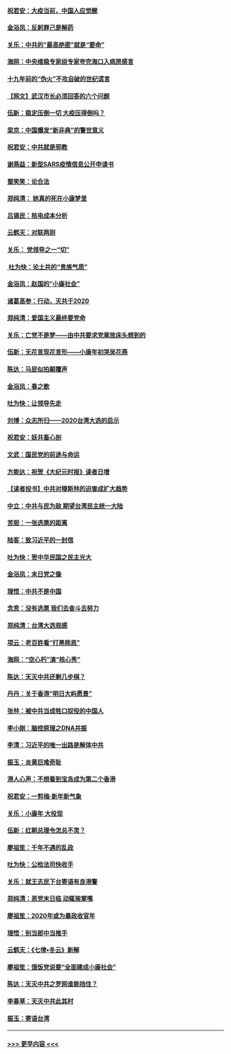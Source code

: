 #### [祝君安：大疫当前，中国人应觉醒](../pages/nsc993/n11821946.md?t=01270131) 
#### [金浴凤：反躬罪己是解药](../pages/nsc993/n11820280.md?t=01270131) 
#### [关乐：中共的“最高绝密”就是“要命”](../pages/nsc993/n11816946.md?t=01270131) 
#### [海网：中央维稳专家组专家夸完海口入病房感言](../pages/nsc993/n11815138.md?t=01270131) 
#### [十九年前的“伪火”不攻自破的世纪谎言](../pages/nsc993/n11813238.md?t=01270131) 
#### [【网文】武汉市长必须回答的六个问题](../pages/nsc993/n11813848.md?t=01270131) 
#### [伍新：稳定压倒一切 大疫压得倒吗？](../pages/nsc993/n11812634.md?t=01270131) 
#### [梁京：中国爆发“新非典”的警世意义](../pages/nsc993/n11812554.md?t=01270131) 
#### [祝君安：中共就是邪教](../pages/nsc993/n11812431.md?t=01270131) 
#### [谢燕益：新型SARS疫情信息公开申请书](../pages/nsc993/n11808840.md?t=01270131) 
#### [蜀笑笑：论合法](../pages/nsc993/n11808064.md?t=01270131) 
#### [郑纯清： 她真的死在小康梦里](../pages/nsc993/n11806623.md?t=01270131) 
#### [吕锡民：核电成本分析](../pages/nsc993/n11806284.md?t=01270131) 
#### [云鹤天：对联两则](../pages/nsc993/n11805957.md?t=01270131) 
#### [关乐： 党领导之一“切”](../pages/nsc993/n11804505.md?t=01270131) 
#### [ 吐为快：论土共的“贵族气质”](../pages/nsc993/n11804490.md?t=01270131) 
#### [金浴凤：赵国的“小康社会”](../pages/nsc993/n11804452.md?t=01270131) 
#### [诸葛高参：行动，灭共于2020](../pages/nsc993/n11804120.md?t=01270131) 
#### [郑纯清：爱国主义最终要党命](../pages/nsc993/n11802197.md?t=01270131) 
#### [关乐：亡党不是梦——由中共要求党章放床头想到的](../pages/nsc993/n11802156.md?t=01270131) 
#### [伍新：无花言现花言形——小康年初哭吴花燕](../pages/nsc993/n11800044.md?t=01270131) 
#### [陈达：马屁似拍颠覆声](../pages/nsc993/n11800010.md?t=01270131) 
#### [金浴凤：春之歌](../pages/nsc993/n11797687.md?t=01270131) 
#### [吐为快：让领导先走](../pages/nsc993/n11797512.md?t=01270131) 
#### [刘博：众志所归——2020台湾大选的启示](../pages/nsc993/n11796878.md?t=01270131) 
#### [祝君安：妖共畜心剖](../pages/nsc993/n11794273.md?t=01270131) 
#### [文武：国民党的前途与命运](../pages/nsc993/n11794198.md?t=01270131) 
#### [方能达：祝贺《大纪元时报》读者日增](../pages/nsc993/n11793807.md?t=01270131) 
#### [【读者投书】中共对穆斯林的迫害成扩大趋势](../pages/nsc993/n11791371.md?t=01270131) 
#### [中立：中共与民为敌 期望台湾民主统一大陆](../pages/nsc993/n11790392.md?t=01270131) 
#### [苦胆：一张选票的距离](../pages/nsc993/n11788914.md?t=01270131) 
#### [陆客：致习近平的一封信](../pages/nsc993/n11788867.md?t=01270131) 
#### [吐为快：贺中华民国之民主光大](../pages/nsc993/n11788618.md?t=01270131) 
#### [金浴凤：末日党之像](../pages/nsc993/n11787475.md?t=01270131) 
#### [理悟：中共不是中国](../pages/nsc993/n11787463.md?t=01270131) 
#### [念贲：没有选票  我们去奋斗去努力](../pages/nsc993/n11787398.md?t=01270131) 
#### [郑纯清：台湾大选观感](../pages/nsc993/n11786210.md?t=01270131) 
#### [项云：老百姓看“打黑除恶”](../pages/nsc993/n11785398.md?t=01270131) 
#### [海网：“空心朽”演“核心秀”](../pages/nsc993/n11783874.md?t=01270131) 
#### [陈达：天灭中共还剩几步棋？](../pages/nsc993/n11783719.md?t=01270131) 
#### [丹丹：关于香港“明日大屿愿景”](../pages/nsc993/n11783273.md?t=01270131) 
#### [张林：被中共当成牲口奴役的中国人](../pages/nsc993/n11782397.md?t=01270131) 
#### [李小刚：脑控原理之DNA共振](../pages/nsc993/n11780962.md?t=01270131) 
#### [李清：习近平的唯一出路是解体中共](../pages/nsc993/n11780866.md?t=01270131) 
#### [振玉：炎黄巨难奇耻](../pages/nsc993/n11779632.md?t=01270131) 
#### [港人心声：不想看到宝岛成为第二个香港](../pages/nsc993/n11778817.md?t=01270131) 
#### [祝君安：一剪梅‧新年新气象](../pages/nsc993/n11776340.md?t=01270131) 
#### [关乐：小康年 大役现](../pages/nsc993/n11774213.md?t=01270131) 
#### [伍新：红朝总理令怎总不灵？](../pages/nsc993/n11770813.md?t=01270131) 
#### [廖祖笙：千年不遇的乱政](../pages/nsc993/n11770373.md?t=01270131) 
#### [吐为快：公检法司快收手](../pages/nsc993/n11770359.md?t=01270131) 
#### [关乐：就王志民下台寄语有良港警](../pages/nsc993/n11769903.md?t=01270131) 
#### [郑纯清：恶党末日临 动辄挨掌嘴](../pages/nsc993/n11769356.md?t=01270131) 
#### [廖祖笙：2020年或为暴政收官年](../pages/nsc993/n11768216.md?t=01270131) 
#### [理悟：别当郎中当推手](../pages/nsc993/n11768243.md?t=01270131) 
#### [云鹤天：《七律▪冬云》新解](../pages/nsc993/n11768204.md?t=01270131) 
#### [廖祖笙：饿饭党说要“全面建成小康社会”](../pages/nsc993/n11767482.md?t=01270131) 
#### [陈达：天灭中共之罗网谁能挡住？](../pages/nsc993/n11767465.md?t=01270131) 
#### [李春草：天灭中共此其时](../pages/nsc993/n11767452.md?t=01270131) 
#### [振玉：寄语台湾](../pages/nsc993/n11767432.md?t=01270131) 

----
#### [ >>> 更早内容 <<< ](../indexes/nsc993-earlier.md)
